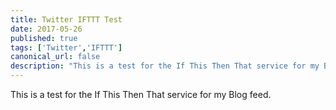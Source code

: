 ```yaml
---
title: Twitter IFTTT Test
date: 2017-05-26
published: true
tags: ['Twitter','IFTTT']
canonical_url: false
description: "This is a test for the If This Then That service for my Blog feed."
---
```


This is a test for the If This Then That service for my Blog feed.
